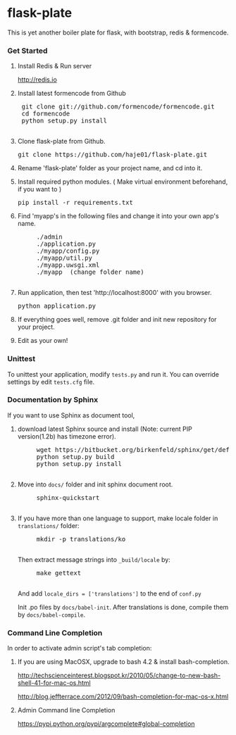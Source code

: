flask-plate
===========

This is yet another boiler plate for flask, with bootstrap, redis &amp; formencode.

### Get Started

1. Install Redis & Run server
    
    http://redis.io

1. Install latest formencode from Github
    <pre>
    git clone git://github.com/formencode/formencode.git
    cd formencode
    python setup.py install
    </pre>

1. Clone flask-plate from Github.
    <pre>git clone https://github.com/haje01/flask-plate.git</pre>

1. Rename 'flask-plate' folder as your project name, and cd into it.

1. Install required python modules. ( Make virtual environment beforehand, if you want to )
    <pre>pip install -r requirements.txt</pre>

1. Find 'myapp's in the following files and change it into your own app's name.
    <pre>
        ./admin
        ./application.py
        ./myapp/config.py
        ./myapp/util.py
        ./myapp.uwsgi.xml
        ./myapp  (change folder name)
    </pre>

1. Run application, then test 'http://localhost:8000' with you browser.
    <pre>python application.py</pre>

1. If everything goes well, remove .git folder and init new repository for your project.

1. Edit as your own!

### Unittest

To unittest your application, modify `tests.py` and run it. You can override settings by edit `tests.cfg` file.


### Documentation by Sphinx

If you want to use Sphinx as document tool, 

1. download latest Sphinx source and install (Note: current PIP version(1.2b) has timezone error).
    <pre>
        wget https://bitbucket.org/birkenfeld/sphinx/get/default.zip
        python setup.py build
        python setup.py install
    </pre>

2. Move into `docs/` folder and init sphinx document root.
    <pre>
        sphinx-quickstart
    </pre>
    
3. If you have more than one language to support, make locale folder in `translations/` folder:
    <pre>
        mkdir -p translations/ko
    </pre>

    Then extract message strings into `_build/locale` by:
    <pre>
        make gettext
    </pre>

    And add `locale_dirs = ['translations']` to the end of `conf.py`

    Init .po files by `docs/babel-init`. After translations is done, compile them by `docs/babel-compile`.

### Command Line Completion

In order to activate admin script's tab completion:

1. If you are using MacOSX, upgrade to bash 4.2 & install bash-completion.

    http://techscienceinterest.blogspot.kr/2010/05/change-to-new-bash-shell-41-for-mac-os.html

    http://blog.jeffterrace.com/2012/09/bash-completion-for-mac-os-x.html

1.  Admin Command line Completion

    https://pypi.python.org/pypi/argcomplete#global-completion

